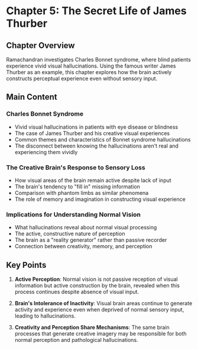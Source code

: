 # Chapter 5: The Secret Life of James Thurber

## Chapter Overview
Ramachandran investigates Charles Bonnet syndrome, where blind patients experience vivid visual hallucinations. Using the famous writer James Thurber as an example, this chapter explores how the brain actively constructs perceptual experience even without sensory input.

## Main Content

### Charles Bonnet Syndrome
- Vivid visual hallucinations in patients with eye disease or blindness
- The case of James Thurber and his creative visual experiences
- Common themes and characteristics of Bonnet syndrome hallucinations
- The disconnect between knowing the hallucinations aren't real and experiencing them vividly

### The Creative Brain's Response to Sensory Loss
- How visual areas of the brain remain active despite lack of input
- The brain's tendency to "fill in" missing information
- Comparison with phantom limbs as similar phenomena
- The role of memory and imagination in constructing visual experience

### Implications for Understanding Normal Vision
- What hallucinations reveal about normal visual processing
- The active, constructive nature of perception
- The brain as a "reality generator" rather than passive recorder
- Connection between creativity, memory, and perception

## Key Points

1. **Active Perception**: Normal vision is not passive reception of visual information but active construction by the brain, revealed when this process continues despite absence of visual input.

2. **Brain's Intolerance of Inactivity**: Visual brain areas continue to generate activity and experience even when deprived of normal sensory input, leading to hallucinations.

3. **Creativity and Perception Share Mechanisms**: The same brain processes that generate creative imagery may be responsible for both normal perception and pathological hallucinations.